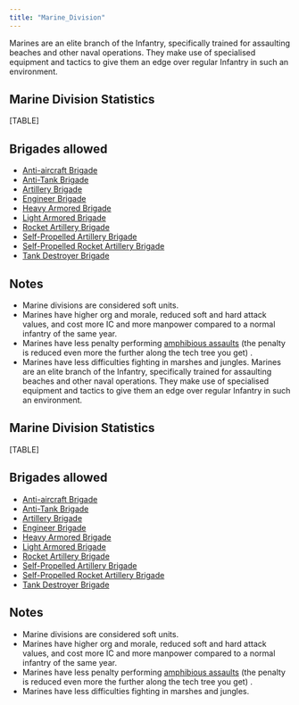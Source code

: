 ```yaml
---
title: "Marine_Division"
---
```


Marines are an elite branch of the Infantry, specifically trained for
assaulting beaches and other naval operations. They make use of
specialised equipment and tactics to give them an edge over regular
Infantry in such an environment.

##  Marine Division Statistics 

[TABLE]

##  Brigades allowed 

-   [Anti-aircraft
    Brigade](/Anti-aircraft_Brigade "Anti-aircraft Brigade")
-   [Anti-Tank Brigade](/Anti-Tank_Brigade "Anti-Tank Brigade")
-   [Artillery Brigade](/Artillery_Brigade "Artillery Brigade")
-   [Engineer Brigade](/Engineer_Brigade "Engineer Brigade")
-   [Heavy Armored
    Brigade](/Heavy_Armored_Brigade "Heavy Armored Brigade")
-   [Light Armored
    Brigade](/Light_Armored_Brigade "Light Armored Brigade")
-   [Rocket Artillery
    Brigade](/Rocket_Artillery_Brigade "Rocket Artillery Brigade")
-   [Self-Propelled Artillery
    Brigade](/Self-Propelled_Artillery_Brigade "Self-Propelled Artillery Brigade")
-   [Self-Propelled Rocket Artillery
    Brigade](/Self-Propelled_Rocket_Artillery_Brigade "Self-Propelled Rocket Artillery Brigade")
-   [Tank Destroyer
    Brigade](/Tank_Destroyer_Brigade "Tank Destroyer Brigade")

##  Notes 

-   Marine divisions are considered soft units.
-   Marines have higher org and morale, reduced soft and hard attack
    values, and cost more IC and more manpower compared to a normal
    infantry of the same year.
-   Marines have less penalty performing [amphibious
    assaults](/Amphibious_assault "Amphibious assault") (the penalty is
    reduced even more the further along the tech tree you get) .
-   Marines have less difficulties fighting in marshes and jungles.
Marines are an elite branch of the Infantry, specifically trained for
assaulting beaches and other naval operations. They make use of
specialised equipment and tactics to give them an edge over regular
Infantry in such an environment.

##  Marine Division Statistics 

[TABLE]

##  Brigades allowed 

-   [Anti-aircraft
    Brigade](/Anti-aircraft_Brigade "Anti-aircraft Brigade")
-   [Anti-Tank Brigade](/Anti-Tank_Brigade "Anti-Tank Brigade")
-   [Artillery Brigade](/Artillery_Brigade "Artillery Brigade")
-   [Engineer Brigade](/Engineer_Brigade "Engineer Brigade")
-   [Heavy Armored
    Brigade](/Heavy_Armored_Brigade "Heavy Armored Brigade")
-   [Light Armored
    Brigade](/Light_Armored_Brigade "Light Armored Brigade")
-   [Rocket Artillery
    Brigade](/Rocket_Artillery_Brigade "Rocket Artillery Brigade")
-   [Self-Propelled Artillery
    Brigade](/Self-Propelled_Artillery_Brigade "Self-Propelled Artillery Brigade")
-   [Self-Propelled Rocket Artillery
    Brigade](/Self-Propelled_Rocket_Artillery_Brigade "Self-Propelled Rocket Artillery Brigade")
-   [Tank Destroyer
    Brigade](/Tank_Destroyer_Brigade "Tank Destroyer Brigade")

##  Notes 

-   Marine divisions are considered soft units.
-   Marines have higher org and morale, reduced soft and hard attack
    values, and cost more IC and more manpower compared to a normal
    infantry of the same year.
-   Marines have less penalty performing [amphibious
    assaults](/Amphibious_assault "Amphibious assault") (the penalty is
    reduced even more the further along the tech tree you get) .
-   Marines have less difficulties fighting in marshes and jungles.
